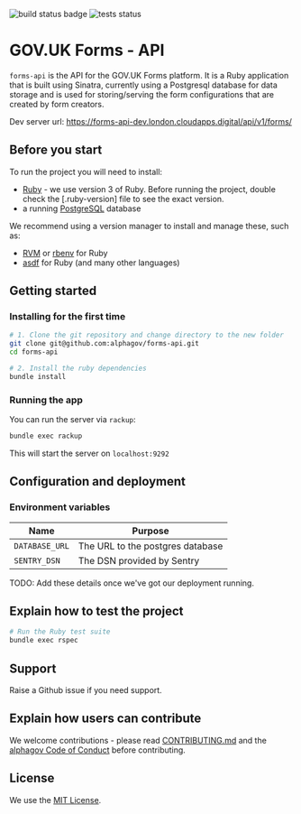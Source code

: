 ![build status badge](https://img.shields.io/github/workflow/status/alphagov/forms-api/Deploy%20to%20GOV.UK%20PaaS?label=Deploy%20to%20paas&style=for-the-badge)
![tests status](https://img.shields.io/github/workflow/status/alphagov/forms-api/Ruby?label=Tests&style=for-the-badge)

# GOV.UK Forms - API

`forms-api` is the API for the GOV.UK Forms platform. It is a Ruby application that is built using Sinatra, currently using a Postgresql database for data storage and is used for storing/serving the form configurations that are created by form creators.

Dev server url: https://forms-api-dev.london.cloudapps.digital/api/v1/forms/

## Before you start

To run the project you will need to install:

- [Ruby](https://www.ruby-lang.org/en/) - we use version 3 of Ruby. Before running the project, double check the [.ruby-version] file to see the exact version.
- a running [PostgreSQL](https://www.postgresql.org/) database

We recommend using a version manager to install and manage these, such as:

- [RVM](https://rvm.io/) or [rbenv](https://github.com/rbenv/rbenv) for Ruby
- [asdf](https://github.com/asdf-vm/asdf) for Ruby (and many other languages)

## Getting started

### Installing for the first time

```bash
# 1. Clone the git repository and change directory to the new folder
git clone git@github.com:alphagov/forms-api.git
cd forms-api

# 2. Install the ruby dependencies
bundle install
```

### Running the app

You can run the server via `rackup`:

```bash
bundle exec rackup
```

This will start the server on `localhost:9292`

## Configuration and deployment

### Environment variables


| Name | Purpose |
| ------------- | ------------- |
| `DATABASE_URL` | The URL to the postgres database|
| `SENTRY_DSN` | The DSN provided by Sentry |

TODO: Add these details once we've got our deployment running.

## Explain how to test the project

```bash
# Run the Ruby test suite
bundle exec rspec
```

## Support

Raise a Github issue if you need support.

## Explain how users can contribute

We welcome contributions - please read [CONTRIBUTING.md](CONTRIBUTING.md) and the [alphagov Code of Conduct](https://github.com/alphagov/.github/blob/main/CODE_OF_CONDUCT.md) before contributing.

## License

We use the [MIT License](https://opensource.org/licenses/MIT).
